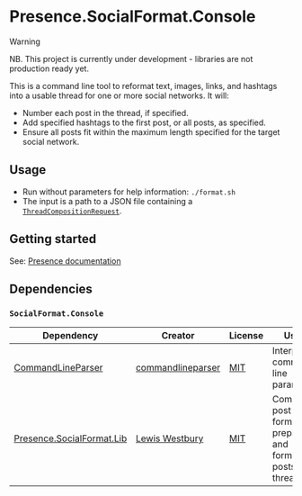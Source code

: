 # Presence.SocialFormat.Console

> [!WARNING]
> NB. This project is currently under development - libraries are not production ready yet.

This is a command line tool to reformat text, images, links, and hashtags into a usable thread for one or more social networks. It will:

- Number each post in the thread, if specified.
- Add specified hashtags to the first post, or all posts, as specified.
- Ensure all posts fit within the maximum length specified for the target social network.

## Usage

- Run without parameters for help information: `./format.sh`
- The input is a path to a JSON file containing a [`ThreadCompositionRequest`](https://github.com/instantiator/presence/blob/main/SocialFormat.Lib/DTO/ThreadCompositionRequest.cs).

## Getting started

See: [Presence documentation](https://instantiator.dev/presence)

## Dependencies

### `SocialFormat.Console`

| Dependency                                                            | Creator                                                   | License                                                                        | Usage                                                           |
| --------------------------------------------------------------------- | --------------------------------------------------------- | ------------------------------------------------------------------------------ | --------------------------------------------------------------- |
| [CommandLineParser](https://github.com/commandlineparser/commandline) | [commandlineparser](https://github.com/commandlineparser) | [MIT](https://github.com/commandlineparser/commandline/blob/master/License.md) | Interpret command line parameters.                              |
| [Presence.SocialFormat.Lib](https://github.com/instantiator/presence)          | [Lewis Westbury](https://github.com/instantiator)         | [MIT](https://github.com/instantiator/presence/blob/main/LICENSE)              | Common post format, preparing and formatting posts and threads. |

